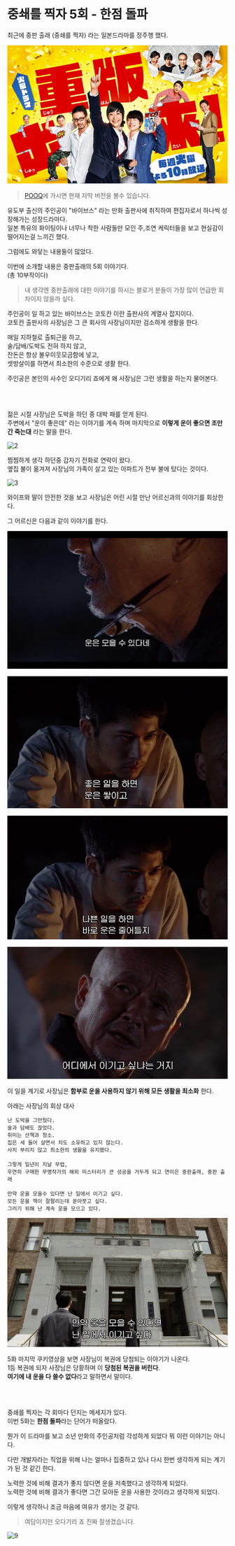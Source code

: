 # 중쇄를 찍자 5회 - 한점 돌파

최근에 중판 출래 (중쇄를 찍자) 라는 일본드라마를 정주행 했다.

![1](./images/1.png)

> [POOQ](https://www.wavve.com/)에 가시면 현재 자막 버전을 볼수 있습니다.

유도부 출신의 주인공이 "바이브스" 라는 만화 출판사에 취직하여 편집자로서 하나씩 성장해가는 성장드라마다.  
일본 특유의 화이팅이나 너무나 착한 사람들만 모인 주,조연 케릭터들을 보고 현실감이 떨어지는걸 느끼긴 했다.  
  
그럼에도 와닿는 내용들이 많았다.  
  
이번에 소개할 내용은 중판출래의 5회 이야기다.  
(총 10부작이다)  

> 내 생각엔 중판출래에 대한 이야기를 하시는 블로거 분들이 가장 많이 언급한 회차이지 않을까 싶다.

주인공이 일 하고 있는 바이브스는 코토칸 이란 출판사의 계열사 잡지이다.  
코토칸 출판사의 사장님은 그 큰 회사의 사장님이지만 검소하게 생활을 한다.  
  
매일 지하철로 출퇴근을 하고,  
술/담배/도박도 전혀 하지 않고,  
잔돈은 항상 불우이웃모금함에 넣고,  
셋방살이를 하면서 최소한의 수준으로 생활 한다.  
  
주인공은 본인의 사수인 오디기리 죠에게 왜 사장님은 그런 생활을 하는지 물어본다.  

<br/>
<br/>
  
젊은 시절 사장님은 도박을 하던 중 대박 패를 얻게 된다.  
주변에서 "운이 좋은데" 라는 이야기를 계속 하며 마지막으로 **이렇게 운이 좋으면 조만간 죽는대** 라는 말을 한다.  

![2](./images/2.png)

찜찜하게 생각 하던중 갑자기 전화로 연락이 왔다.  
옆집 불이 옮겨져 사장님의 가족이 살고 있는 아파트가 전부 불에 탔다는 것이다.  

![3](./images/3.png)

와이프와 딸이 안전한 것을 보고 사장님은 어린 시절 만난 어르신과의 이야기를 회상한다.  
  
그 어르신은 다음과 같이 이야기를 한다.

![6](./images/6.png)

![4](./images/4.png)

![5](./images/5.png)

![7](./images/7.png)

이 일을 계기로 사장님은 **함부로 운을 사용하지 않기 위해 모든 생활을 최소화** 한다.  
  
아래는 사장님의 회상 대사

```
난 도박을 그만뒀다. 
술과 담배도 끊었다. 
취미는 산책과 청소. 
집은 세 들어 살면서 차도 소유하고 있지 않는다. 
사치 부리지 않고 최소한의 생활을 유지했다. 

그렇게 일년이 지날 무렵, 
우연히 구매한 무명작가의 해외 미스터리가 큰 성공을 거두게 되고 연이은 중판출래, 중판 출래 

만약 운을 모을수 있다면 난 일에서 이기고 싶다. 
모든 운을 책이 잘팔리는데 쏟아붓고 싶다. 
그러기 위해 난 계속 운을 모으고 있다.
```

![8](./images/8.png)

5화 마지막 쿠키영상을 보면 사장님이 복권에 당첨되는 이야기가 나온다.  
1등 복권에 되자 사장님은 당황하며 이 **당첨된 복권을 버린다**.  
**여기에 내 운을 다 쓸수 없다**라고 말하면서 말이다.  

<br/>  
<br/>

중쇄를 찍자는 각 회마다 던지는 메세지가 있다.  
이번 5화는 **한점 돌파**라는 단어가 떠올랐다.  
  
뭔가 이 드라마를 보고 소년 만화의 주인공처럼 각성하게 되었다 뭐 이런 이야기는 아니다.  
  
다만 개발자라는 직업을 위해 나는 얼마나 집중하고 있나 다시 한번 생각하게 되는 계기가 된 것 같긴 한다.  
  
노력한 것에 비해 결과가 좋지 않다면 운을 저축했다고 생각하게 되었다.  
노력한 것에 비해 결과가 좋다면 그간 모아둔 운을 사용한 것이라고 생각하게 되었다.  
  
이렇게 생각하니 조금 마음에 여유가 생기는 것 같다.

> 여담이지만 오다기리 죠 진짜 잘생겼습니다.

![9](./images/9.png)
